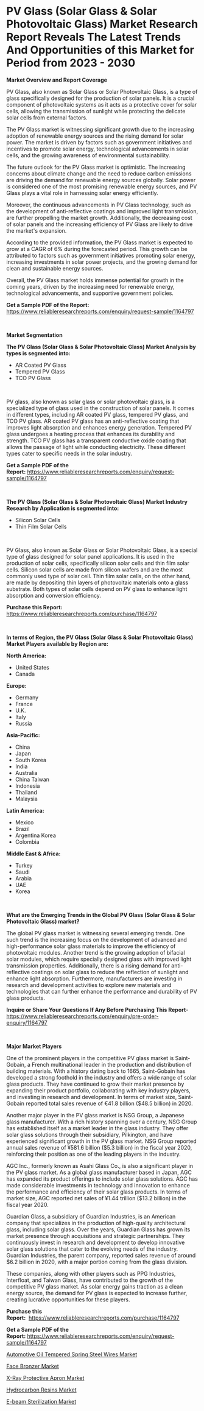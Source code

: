 <p><h1>PV Glass (Solar Glass & Solar Photovoltaic Glass) Market Research Report Reveals The Latest Trends And Opportunities of this Market for Period from 2023 - 2030</h1></p><p><strong>Market Overview and Report Coverage</strong></p>
<p><p>PV Glass, also known as Solar Glass or Solar Photovoltaic Glass, is a type of glass specifically designed for the production of solar panels. It is a crucial component of photovoltaic systems as it acts as a protective cover for solar cells, allowing the transmission of sunlight while protecting the delicate solar cells from external factors.</p><p>The PV Glass market is witnessing significant growth due to the increasing adoption of renewable energy sources and the rising demand for solar power. The market is driven by factors such as government initiatives and incentives to promote solar energy, technological advancements in solar cells, and the growing awareness of environmental sustainability.</p><p>The future outlook for the PV Glass market is optimistic. The increasing concerns about climate change and the need to reduce carbon emissions are driving the demand for renewable energy sources globally. Solar power is considered one of the most promising renewable energy sources, and PV Glass plays a vital role in harnessing solar energy efficiently.</p><p>Moreover, the continuous advancements in PV Glass technology, such as the development of anti-reflective coatings and improved light transmission, are further propelling the market growth. Additionally, the decreasing cost of solar panels and the increasing efficiency of PV Glass are likely to drive the market's expansion.</p><p>According to the provided information, the PV Glass market is expected to grow at a CAGR of 6% during the forecasted period. This growth can be attributed to factors such as government initiatives promoting solar energy, increasing investments in solar power projects, and the growing demand for clean and sustainable energy sources.</p><p>Overall, the PV Glass market holds immense potential for growth in the coming years, driven by the increasing need for renewable energy, technological advancements, and supportive government policies.</p></p>
<p><strong>Get a Sample PDF of the Report:</strong> <a href="https://www.reliableresearchreports.com/enquiry/request-sample/1164797">https://www.reliableresearchreports.com/enquiry/request-sample/1164797</a></p>
<p>&nbsp;</p>
<p><strong>Market Segmentation</strong></p>
<p><strong>The PV Glass (Solar Glass & Solar Photovoltaic Glass) Market Analysis by types is segmented into:</strong></p>
<p><ul><li>AR Coated PV Glass</li><li>Tempered PV Glass</li><li>TCO PV Glass</li></ul></p>
<p>&nbsp;</p>
<p><p>PV glass, also known as solar glass or solar photovoltaic glass, is a specialized type of glass used in the construction of solar panels. It comes in different types, including AR coated PV glass, tempered PV glass, and TCO PV glass. AR coated PV glass has an anti-reflective coating that improves light absorption and enhances energy generation. Tempered PV glass undergoes a heating process that enhances its durability and strength. TCO PV glass has a transparent conductive oxide coating that allows the passage of light while conducting electricity. These different types cater to specific needs in the solar industry.</p></p>
<p><strong>Get a Sample PDF of the Report:</strong>&nbsp;<a href="https://www.reliableresearchreports.com/enquiry/request-sample/1164797">https://www.reliableresearchreports.com/enquiry/request-sample/1164797</a></p>
<p>&nbsp;</p>
<p><strong>The PV Glass (Solar Glass & Solar Photovoltaic Glass) Market Industry Research by Application is segmented into:</strong></p>
<p><ul><li>Silicon Solar Cells</li><li>Thin Film Solar Cells</li></ul></p>
<p>&nbsp;</p>
<p><p>PV Glass, also known as Solar Glass or Solar Photovoltaic Glass, is a special type of glass designed for solar panel applications. It is used in the production of solar cells, specifically silicon solar cells and thin film solar cells. Silicon solar cells are made from silicon wafers and are the most commonly used type of solar cell. Thin film solar cells, on the other hand, are made by depositing thin layers of photovoltaic materials onto a glass substrate. Both types of solar cells depend on PV glass to enhance light absorption and conversion efficiency.</p></p>
<p><strong>Purchase this Report:</strong>&nbsp; <a href="https://www.reliableresearchreports.com/purchase/1164797">https://www.reliableresearchreports.com/purchase/1164797</a></p>
<p>&nbsp;</p>
<p><strong>In terms of Region, the PV Glass (Solar Glass & Solar Photovoltaic Glass) Market Players available by Region are:</strong></p>
<p>
    <p> <strong> North America: </strong>
        <ul>
            <li>United States</li>
            <li>Canada</li>
        </ul>
        </p> 
    <p> <strong> Europe: </strong>
        <ul>
            <li>Germany</li>
            <li>France</li>
            <li>U.K.</li>
            <li>Italy</li>
            <li>Russia</li>
        </ul>
        </p> 
    <p> <strong> Asia-Pacific: </strong>
        <ul>
            <li>China</li>
            <li>Japan</li>
            <li>South Korea</li>
            <li>India</li>
            <li>Australia</li>
            <li>China Taiwan</li>
            <li>Indonesia</li>
            <li>Thailand</li>
            <li>Malaysia</li>
        </ul>
        </p> 
    <p> <strong> Latin America: </strong>
        <ul>
            <li>Mexico</li>
            <li>Brazil</li>
            <li>Argentina Korea</li>
            <li>Colombia</li>
        </ul>
        </p> 
    <p> <strong> Middle East & Africa: </strong>
        <ul>
            <li>Turkey</li>
            <li>Saudi</li>
            <li>Arabia</li>
            <li>UAE</li>
            <li>Korea</li>
        </ul>
    </p>
    </p>
<p>&nbsp;</p>
<p><strong>What are the Emerging Trends in the Global PV Glass (Solar Glass & Solar Photovoltaic Glass) market?</strong></p>
<p><p>The global PV glass market is witnessing several emerging trends. One such trend is the increasing focus on the development of advanced and high-performance solar glass materials to improve the efficiency of photovoltaic modules. Another trend is the growing adoption of bifacial solar modules, which require specially designed glass with improved light transmission properties. Additionally, there is a rising demand for anti-reflective coatings on solar glass to reduce the reflection of sunlight and enhance light absorption. Furthermore, manufacturers are investing in research and development activities to explore new materials and technologies that can further enhance the performance and durability of PV glass products.</p></p>
<p><strong>Inquire or Share Your Questions If Any Before Purchasing This Report</strong>- <a href="https://www.reliableresearchreports.com/enquiry/pre-order-enquiry/1164797">https://www.reliableresearchreports.com/enquiry/pre-order-enquiry/1164797</a></p>
<p>&nbsp;</p>
<p><strong>Major Market Players</strong></p>
<p><p>One of the prominent players in the competitive PV glass market is Saint-Gobain, a French multinational leader in the production and distribution of building materials. With a history dating back to 1665, Saint-Gobain has developed a strong foothold in the industry and offers a wide range of solar glass products. They have continued to grow their market presence by expanding their product portfolio, collaborating with key industry players, and investing in research and development. In terms of market size, Saint-Gobain reported total sales revenue of €41.8 billion ($48.5 billion) in 2020.</p><p>Another major player in the PV glass market is NSG Group, a Japanese glass manufacturer. With a rich history spanning over a century, NSG Group has established itself as a market leader in the glass industry. They offer solar glass solutions through their subsidiary, Pilkington, and have experienced significant growth in the PV glass market. NSG Group reported annual sales revenue of ¥581.6 billion ($5.3 billion) in the fiscal year 2020, reinforcing their position as one of the leading players in the industry.</p><p>AGC Inc., formerly known as Asahi Glass Co., is also a significant player in the PV glass market. As a global glass manufacturer based in Japan, AGC has expanded its product offerings to include solar glass solutions. AGC has made considerable investments in technology and innovation to enhance the performance and efficiency of their solar glass products. In terms of market size, AGC reported net sales of ¥1.44 trillion ($13.2 billion) in the fiscal year 2020.</p><p>Guardian Glass, a subsidiary of Guardian Industries, is an American company that specializes in the production of high-quality architectural glass, including solar glass. Over the years, Guardian Glass has grown its market presence through acquisitions and strategic partnerships. They continuously invest in research and development to develop innovative solar glass solutions that cater to the evolving needs of the industry. Guardian Industries, the parent company, reported sales revenue of around $6.2 billion in 2020, with a major portion coming from the glass division.</p><p>These companies, along with other players such as PPG Industries, Interfloat, and Taiwan Glass, have contributed to the growth of the competitive PV glass market. As solar energy gains traction as a clean energy source, the demand for PV glass is expected to increase further, creating lucrative opportunities for these players.</p></p>
<p><strong>Purchase this Report:</strong>&nbsp;&nbsp;<a href="https://www.reliableresearchreports.com/purchase/1164797">https://www.reliableresearchreports.com/purchase/1164797</a></p>
<p></p>
<p><strong>Get a Sample PDF of the Report:</strong>&nbsp;<a href="https://www.reliableresearchreports.com/enquiry/request-sample/1164797">https://www.reliableresearchreports.com/enquiry/request-sample/1164797</a></p>
<p><p><a href="https://www.linkedin.com/pulse/automotive-oil-tempered-spring-steel-wires-market-size-growth/">Automotive Oil Tempered Spring Steel Wires Market</a></p><p><a href="https://www.linkedin.com/pulse/face-bronzer-market-share-amp-new-trends-analysis-report-type/">Face Bronzer Market</a></p><p><a href="https://github.com/sofayahoo2023/Market-Research-Report-List-1/blob/main/x-ray-protective-apron-market.md">X-Ray Protective Apron Market</a></p><p><a href="https://medium.com/@krishna_35021/hydrocarbon-resins-market-size-growth-forecast-2023-2030-613764a75bae">Hydrocarbon Resins Market</a></p><p><a href="https://github.com/vimar16th/Market-Research-Report-List-1/blob/main/e-beam-sterilization-market.md">E-beam Sterilization Market</a></p></p>